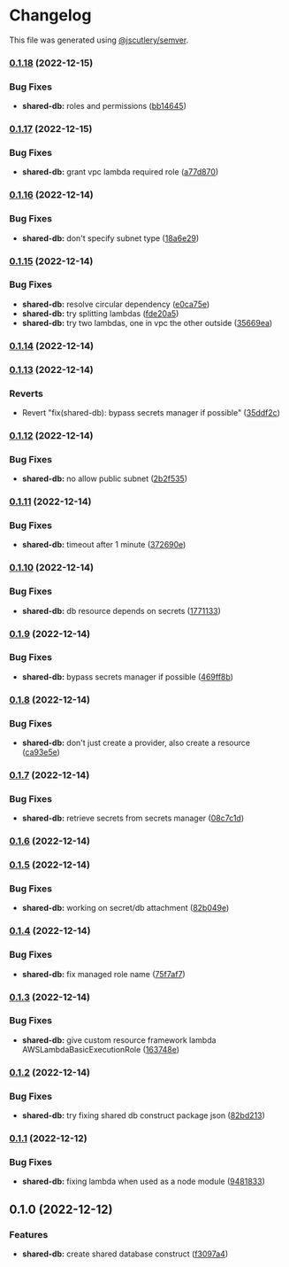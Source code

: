 # Changelog

This file was generated using [@jscutlery/semver](https://github.com/jscutlery/semver).

### [0.1.18](https://github.com/justicointeractive/ji-constructs/compare/cdk-shared-database-0.1.17...cdk-shared-database-0.1.18) (2022-12-15)


### Bug Fixes

* **shared-db:** roles and permissions ([bb14645](https://github.com/justicointeractive/ji-constructs/commit/bb14645c5c495110a4b00ca8e50f656683b6fc6a))

### [0.1.17](https://github.com/justicointeractive/ji-constructs/compare/cdk-shared-database-0.1.16...cdk-shared-database-0.1.17) (2022-12-15)


### Bug Fixes

* **shared-db:** grant vpc lambda required role ([a77d870](https://github.com/justicointeractive/ji-constructs/commit/a77d870ddba2cdc99ff21e1de2dbdda018a24dc7))

### [0.1.16](https://github.com/justicointeractive/ji-constructs/compare/cdk-shared-database-0.1.15...cdk-shared-database-0.1.16) (2022-12-14)


### Bug Fixes

* **shared-db:** don't specify subnet type ([18a6e29](https://github.com/justicointeractive/ji-constructs/commit/18a6e297e358a323b1c24144d656e3d49e5f36f8))

### [0.1.15](https://github.com/justicointeractive/ji-constructs/compare/cdk-shared-database-0.1.14...cdk-shared-database-0.1.15) (2022-12-14)


### Bug Fixes

* **shared-db:** resolve circular dependency ([e0ca75e](https://github.com/justicointeractive/ji-constructs/commit/e0ca75e82ef62c2ec88f2d04e05fdbc0fa1ad6a5))
* **shared-db:** try splitting lambdas ([fde20a5](https://github.com/justicointeractive/ji-constructs/commit/fde20a5a7ca3c0d5d64a443da0fe8eebdcbe6c6a))
* **shared-db:** try two lambdas, one in vpc the other outside ([35669ea](https://github.com/justicointeractive/ji-constructs/commit/35669ea46660bf74282fb67e5cf8c3583eef9f94))

### [0.1.14](https://github.com/justicointeractive/ji-constructs/compare/cdk-shared-database-0.1.13...cdk-shared-database-0.1.14) (2022-12-14)

### [0.1.13](https://github.com/justicointeractive/ji-constructs/compare/cdk-shared-database-0.1.12...cdk-shared-database-0.1.13) (2022-12-14)


### Reverts

* Revert "fix(shared-db): bypass secrets manager if possible" ([35ddf2c](https://github.com/justicointeractive/ji-constructs/commit/35ddf2c046e7e8eb9be95ec9330e8ff1a8a01ed5))

### [0.1.12](https://github.com/justicointeractive/ji-constructs/compare/cdk-shared-database-0.1.11...cdk-shared-database-0.1.12) (2022-12-14)


### Bug Fixes

* **shared-db:** no allow public subnet ([2b2f535](https://github.com/justicointeractive/ji-constructs/commit/2b2f5359fe5f9934c08a0897a359f165f1686e08))

### [0.1.11](https://github.com/justicointeractive/ji-constructs/compare/cdk-shared-database-0.1.10...cdk-shared-database-0.1.11) (2022-12-14)


### Bug Fixes

* **shared-db:** timeout after 1 minute ([372690e](https://github.com/justicointeractive/ji-constructs/commit/372690e792450ae664230dd375418abb19572dd4))

### [0.1.10](https://github.com/justicointeractive/ji-constructs/compare/cdk-shared-database-0.1.9...cdk-shared-database-0.1.10) (2022-12-14)


### Bug Fixes

* **shared-db:** db resource depends on secrets ([1771133](https://github.com/justicointeractive/ji-constructs/commit/1771133cb5f1521a8a3b2c34299f3da3265822c5))

### [0.1.9](https://github.com/justicointeractive/ji-constructs/compare/cdk-shared-database-0.1.8...cdk-shared-database-0.1.9) (2022-12-14)


### Bug Fixes

* **shared-db:** bypass secrets manager if possible ([469ff8b](https://github.com/justicointeractive/ji-constructs/commit/469ff8b451e878120435027a075d6e314018f274))

### [0.1.8](https://github.com/justicointeractive/ji-constructs/compare/cdk-shared-database-0.1.7...cdk-shared-database-0.1.8) (2022-12-14)


### Bug Fixes

* **shared-db:** don't just create a provider, also create a resource ([ca93e5e](https://github.com/justicointeractive/ji-constructs/commit/ca93e5e396b6118afc5fc1819c889eaa4332c658))

### [0.1.7](https://github.com/justicointeractive/ji-constructs/compare/cdk-shared-database-0.1.6...cdk-shared-database-0.1.7) (2022-12-14)


### Bug Fixes

* **shared-db:** retrieve secrets from secrets manager ([08c7c1d](https://github.com/justicointeractive/ji-constructs/commit/08c7c1d556381e0a8568b91006ba0b3bb6906269))

### [0.1.6](https://github.com/justicointeractive/ji-constructs/compare/cdk-shared-database-0.1.5...cdk-shared-database-0.1.6) (2022-12-14)

### [0.1.5](https://github.com/justicointeractive/ji-constructs/compare/cdk-shared-database-0.1.4...cdk-shared-database-0.1.5) (2022-12-14)


### Bug Fixes

* **shared-db:** working on secret/db attachment ([82b049e](https://github.com/justicointeractive/ji-constructs/commit/82b049e9ddd3659ac22460df2eacab0352699f0e))

### [0.1.4](https://github.com/justicointeractive/ji-constructs/compare/cdk-shared-database-0.1.3...cdk-shared-database-0.1.4) (2022-12-14)


### Bug Fixes

* **shared-db:** fix managed role name ([75f7af7](https://github.com/justicointeractive/ji-constructs/commit/75f7af7d27b3d9e52ab181f763c045c8571074a9))

### [0.1.3](https://github.com/justicointeractive/ji-constructs/compare/cdk-shared-database-0.1.2...cdk-shared-database-0.1.3) (2022-12-14)


### Bug Fixes

* **shared-db:** give custom resource framework lambda AWSLambdaBasicExecutionRole ([163748e](https://github.com/justicointeractive/ji-constructs/commit/163748e3192d68561b777fd2dab03c04c4ace5bf))

### [0.1.2](https://github.com/justicointeractive/ji-constructs/compare/cdk-shared-database-0.1.1...cdk-shared-database-0.1.2) (2022-12-14)


### Bug Fixes

* **shared-db:** try fixing shared db construct package json ([82bd213](https://github.com/justicointeractive/ji-constructs/commit/82bd213e0b8c0dc4b138fe9a64e5e953ee635101))

### [0.1.1](https://github.com/justicointeractive/ji-constructs/compare/cdk-shared-database-0.1.0...cdk-shared-database-0.1.1) (2022-12-12)


### Bug Fixes

* **shared-db:** fixing lambda when used as a node module ([9481833](https://github.com/justicointeractive/ji-constructs/commit/9481833ea2bba1f74c0b3236d99cfdcfb937ed94))

## 0.1.0 (2022-12-12)


### Features

* **shared-db:** create shared database construct ([f3097a4](https://github.com/justicointeractive/ji-constructs/commit/f3097a473e6a7bf0a1b689639fc4f0c2d15f6333))
